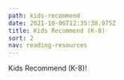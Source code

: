 ```yaml
---
path: kids-recommend
date: 2021-10-06T12:35:38.975Z
title: Kids Recommend (K-8)
sort: 2
nav: reading-resources
---
```


Kids Recommend (K-8)!
